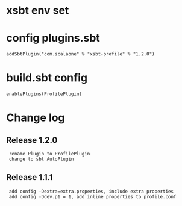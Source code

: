 # xsbt env set

# config plugins.sbt

    addSbtPlugin("com.scalaone" % "xsbt-profile" % "1.2.0")

# build.sbt config

    enablePlugins(ProfilePlugin)

# Change log

## Release 1.2.0

     rename Plugin to ProfilePlugin
     change to sbt AutoPlugin

## Release 1.1.1

     add config -Dextra=extra.properties, include extra properties
     add config -Ddev.p1 = 1, add inline properties to profile.conf
